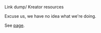 Link dump/ Kreator resources

Excuse us, we have no idea what we're doing.

See [page](https://kreatorfangirls.github.io).
